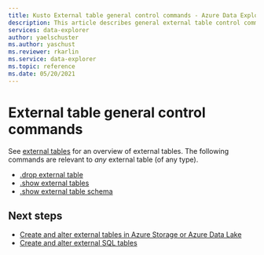 ```yaml
---
title: Kusto External table general control commands - Azure Data Explorer
description: This article describes general external table control commands 
services: data-explorer
author: yaelschuster
ms.author: yaschust
ms.reviewer: rkarlin
ms.service: data-explorer
ms.topic: reference
ms.date: 05/20/2021
---
```

# External table general control commands

See [external tables](../query/schema-entities/externaltables.md) for an overview of external tables. 
The following commands are relevant to _any_ external table (of any type).

* [.drop external table](drop-external-table.md)
* [.show external tables](show-external-tables.md)
* [.show external table schema](show-external-table-schema.md)

## Next steps

* [Create and alter external tables in Azure Storage or Azure Data Lake](external-tables-azurestorage-azuredatalake.md)
* [Create and alter external SQL tables](external-sql-tables.md)
